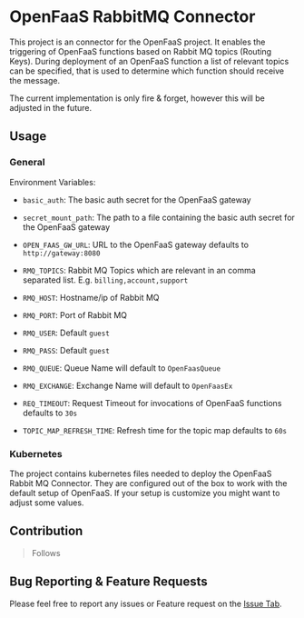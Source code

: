 # OpenFaaS RabbitMQ Connector

This project is an connector for the OpenFaaS project. It enables the triggering of OpenFaaS functions
based on Rabbit MQ topics (Routing Keys). During deployment of an OpenFaaS function a list of relevant 
topics can be specified, that is used to determine which function should receive the message.

The current implementation is only fire & forget, however this will be adjusted in the future.

## Usage

### General
 
Environment Variables:
* `basic_auth`: The basic auth secret for the OpenFaaS gateway
* `secret_mount_path`: The path to a file containing the basic auth secret for the OpenFaaS gateway
* `OPEN_FAAS_GW_URL`: URL to the OpenFaaS gateway defaults to `http://gateway:8080`

* `RMQ_TOPICS`: Rabbit MQ Topics which are relevant in an comma separated list. E.g. `billing,account,support`
* `RMQ_HOST`: Hostname/ip of Rabbit MQ 
* `RMQ_PORT`: Port of Rabbit MQ
* `RMQ_USER`: Default `guest`
* `RMQ_PASS`: Default `guest`
* `RMQ_QUEUE`: Queue Name will default to `OpenFaasQueue`
* `RMQ_EXCHANGE`: Exchange Name will default to `OpenFaasEx` 

* `REQ_TIMEOUT`: Request Timeout for invocations of OpenFaaS functions defaults to `30s`
* `TOPIC_MAP_REFRESH_TIME`: Refresh time for the topic map defaults to `60s`

### Kubernetes

The project contains kubernetes files needed to deploy the OpenFaaS Rabbit MQ Connector. They are configured out of the box
to work with the default setup of OpenFaaS. If your setup is customize you might want to adjust some values.

## Contribution

> Follows

## Bug Reporting & Feature Requests

Please feel free to report any issues or Feature request on the [Issue Tab](https://github.com/Templum/rabbitmq-connector/issues). 